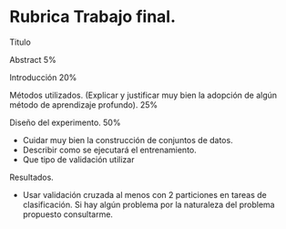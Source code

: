# Rubrica Trabajo final.


Titulo

Abstract 5%

Introducción 20%

Métodos utilizados. (Explicar y justificar muy bien la adopción de algún método de aprendizaje profundo). 25%

Diseño del experimento. 50%

* Cuidar muy bien la construcción de conjuntos de datos. 
* Describir como se ejecutará el entrenamiento.
* Que tipo de validación utilizar


Resultados. 

* Usar validación cruzada al menos con 2  particiones en tareas de clasificación. Si hay algún problema por la naturaleza del problema propuesto consultarme. 



